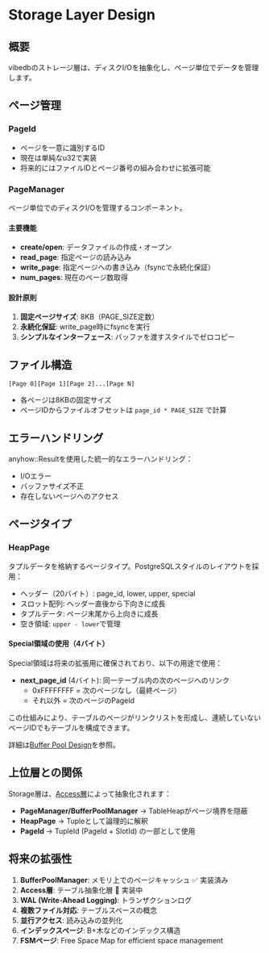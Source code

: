# Storage Layer Design

## 概要

vibedbのストレージ層は、ディスクI/Oを抽象化し、ページ単位でデータを管理します。

## ページ管理

### PageId
- ページを一意に識別するID
- 現在は単純なu32で実装
- 将来的にはファイルIDとページ番号の組み合わせに拡張可能

### PageManager
ページ単位でのディスクI/Oを管理するコンポーネント。

#### 主要機能
- **create/open**: データファイルの作成・オープン
- **read_page**: 指定ページの読み込み
- **write_page**: 指定ページへの書き込み（fsyncで永続化保証）
- **num_pages**: 現在のページ数取得

#### 設計原則
1. **固定ページサイズ**: 8KB（PAGE_SIZE定数）
2. **永続化保証**: write_page時にfsyncを実行
3. **シンプルなインターフェース**: バッファを渡すスタイルでゼロコピー

## ファイル構造

```
[Page 0][Page 1][Page 2]...[Page N]
```

- 各ページは8KBの固定サイズ
- ページIDからファイルオフセットは `page_id * PAGE_SIZE` で計算

## エラーハンドリング

anyhow::Resultを使用した統一的なエラーハンドリング：
- I/Oエラー
- バッファサイズ不正
- 存在しないページへのアクセス

## ページタイプ

### HeapPage
タプルデータを格納するページタイプ。PostgreSQLスタイルのレイアウトを採用：
- ヘッダー（20バイト）: page_id, lower, upper, special
- スロット配列: ヘッダー直後から下向きに成長
- タプルデータ: ページ末尾から上向きに成長
- 空き領域: `upper - lower`で管理

#### Special領域の使用（4バイト）
Special領域は将来の拡張用に確保されており、以下の用途で使用：
- **next_page_id** (4バイト): 同一テーブル内の次のページへのリンク
  - 0xFFFFFFFF = 次のページなし（最終ページ）
  - それ以外 = 次のページのPageId

この仕組みにより、テーブルのページがリンクリストを形成し、連続していないページIDでもテーブルを構成できます。

詳細は[Buffer Pool Design](buffer_pool.md#heappage構造)を参照。

## 上位層との関係

Storage層は、[Access層](access.md)によって抽象化されます：
- **PageManager/BufferPoolManager** → TableHeapがページ境界を隠蔽
- **HeapPage** → Tupleとして論理的に解釈
- **PageId** → TupleId (PageId + SlotId) の一部として使用

## 将来の拡張性

1. **BufferPoolManager**: メモリ上でのページキャッシュ ✅ 実装済み
2. **Access層**: テーブル抽象化層 🚧 実装中
3. **WAL (Write-Ahead Logging)**: トランザクションログ
4. **複数ファイル対応**: テーブルスペースの概念
5. **並行アクセス**: 読み込みの並列化
6. **インデックスページ**: B+木などのインデックス構造
7. **FSMページ**: Free Space Map for efficient space management